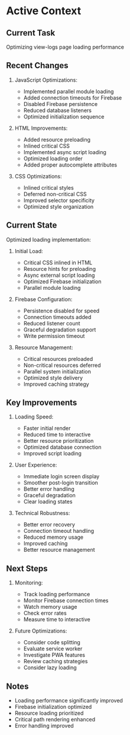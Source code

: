 # Active Context

## Current Task
Optimizing view-logs page loading performance

## Recent Changes
1. JavaScript Optimizations:
   - Implemented parallel module loading
   - Added connection timeouts for Firebase
   - Disabled Firebase persistence
   - Reduced database listeners
   - Optimized initialization sequence

2. HTML Improvements:
   - Added resource preloading
   - Inlined critical CSS
   - Implemented async script loading
   - Optimized loading order
   - Added proper autocomplete attributes

3. CSS Optimizations:
   - Inlined critical styles
   - Deferred non-critical CSS
   - Improved selector specificity
   - Optimized style organization

## Current State
Optimized loading implementation:

1. Initial Load:
   - Critical CSS inlined in HTML
   - Resource hints for preloading
   - Async external script loading
   - Optimized Firebase initialization
   - Parallel module loading

2. Firebase Configuration:
   - Persistence disabled for speed
   - Connection timeouts added
   - Reduced listener count
   - Graceful degradation support
   - Write permission timeout

3. Resource Management:
   - Critical resources preloaded
   - Non-critical resources deferred
   - Parallel system initialization
   - Optimized style delivery
   - Improved caching strategy

## Key Improvements
1. Loading Speed:
   - Faster initial render
   - Reduced time to interactive
   - Better resource prioritization
   - Optimized database connection
   - Improved script loading

2. User Experience:
   - Immediate login screen display
   - Smoother post-login transition
   - Better error handling
   - Graceful degradation
   - Clear loading states

3. Technical Robustness:
   - Better error recovery
   - Connection timeout handling
   - Reduced memory usage
   - Improved caching
   - Better resource management

## Next Steps
1. Monitoring:
   - Track loading performance
   - Monitor Firebase connection times
   - Watch memory usage
   - Check error rates
   - Measure time to interactive

2. Future Optimizations:
   - Consider code splitting
   - Evaluate service worker
   - Investigate PWA features
   - Review caching strategies
   - Consider lazy loading

## Notes
- Loading performance significantly improved
- Firebase initialization optimized
- Resource loading prioritized
- Critical path rendering enhanced
- Error handling improved
